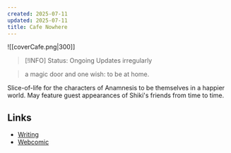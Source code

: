 ```yaml
---
created: 2025-07-11
updated: 2025-07-11
title: Cafe Nowhere
---
```

![[coverCafe.png|300]]

> [!INFO] Status: Ongoing
> Updates irregularly

> a magic door and one wish: to be at home.

Slice-of-life for the characters of Anamnesis to be themselves in a happier world. May feature guest appearances of Shiki's friends from time to time.
## Links
- [Writing](https://archiveofourown.org/works/59889934/chapters/152785228)
- [Webcomic](https://cafe-nowhere.thecomicseries.com/)

